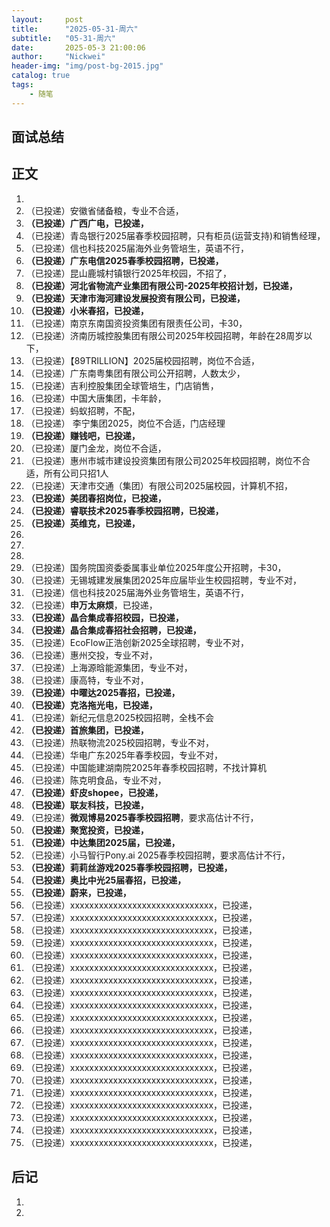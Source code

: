 ```yaml
---
layout:     post
title:      "2025-05-31-周六"
subtitle:   "05-31-周六"
date:       2025-05-3 21:00:06
author:     "Nickwei"
header-img: "img/post-bg-2015.jpg"
catalog: true
tags:
    - 随笔
---
```


## 面试总结








## 正文

1. 
1. （已投递）安徽省储备粮，专业不合适，
1. **（已投递）广西广电，已投递，**
1. （已投递）青岛银行2025届春季校园招聘，只有柜员(运营支持)和销售经理，
1. （已投递）信也科技2025届海外业务管培生，英语不行，
1. **（已投递）广东电信2025春季校园招聘，已投递，**
1. （已投递）昆山鹿城村镇银行2025年校园，不招了，
1. **（已投递）河北省物流产业集团有限公司-2025年校招计划，已投递，**
1. **（已投递）天津市海河建设发展投资有限公司，已投递，**
1. **（已投递）小米春招，已投递，**
1. （已投递）南京东南国资投资集团有限责任公司，卡30，
1. （已投递）济南历城控股集团有限公司2025年校园招聘，年龄在28周岁以下，
1. （已投递）【89TRILLION】2025届校园招聘，岗位不合适，
1. （已投递）广东南粤集团有限公司公开招聘，人数太少，
1. （已投递）吉利控股集团全球管培生，门店销售，
1. （已投递）中国大唐集团，卡年龄，
1. （已投递）蚂蚁招聘，不配，
1. （已投递） 李宁集团2025，岗位不合适，门店经理
1. **（已投递）赚钱吧，已投递，**
1. （已投递）厦门金龙，岗位不合适，
1. （已投递）惠州市城市建设投资集团有限公司2025年校园招聘，岗位不合适，所有公司只招1人
1. （已投递）天津市交通（集团）有限公司2025届校园，计算机不招，
1. **（已投递）美团春招岗位，已投递，**
1. **（已投递）睿联技术2025春季校园招聘，已投递，**
1. **（已投递）英维克，已投递，**
1.  
1.  
1. 
1. （已投递）国务院国资委委属事业单位2025年度公开招聘，卡30，
1. （已投递）无锡城建发展集团2025年应届毕业生校园招聘，专业不对，
1. （已投递）信也科技2025届海外业务管培生，英语不行，
1. （已投递）**申万太麻烦**，已投递，
1. **（已投递）晶合集成春招校园，已投递，**
1. **（已投递）晶合集成春招社会招聘，已投递，**
1. （已投递）EcoFlow正浩创新2025全球招聘，专业不对，
1. （已投递）惠州交投，专业不对，
1. （已投递）上海源晗能源集团，专业不对，
1. （已投递）康高特，专业不对，
1. **（已投递）中曜达2025春招，已投递，**
1. **（已投递）克洛拖光电，已投递，**
1. （已投递）新纪元信息2025校园招聘，全栈不会
1. **（已投递）首旅集团，已投递，**
1. （已投递）热联物流2025校园招聘，专业不对，
1. （已投递）华电广东2025年春季校园，专业不对，
1. （已投递）中国能建湖南院2025年春季校园招聘，不找计算机
1. （已投递）陈克明食品，专业不对，
1. **（已投递）虾皮shopee，已投递，**
1. **（已投递）联友科技，已投递，**
1. （已投递）**微观博易2025春季校园招聘**，要求高估计不行，
1. **（已投递）聚宽投资，已投递，**
1. **（已投递）中达集团2025届，已投递，**
1. （已投递）小马智行Pony.ai 2025春季校园招聘，要求高估计不行，
1. **（已投递）莉莉丝游戏2025春季校园招聘，已投递，**
1. **（已投递）奥比中光25届春招，已投递，**
1. **（已投递）蔚来，已投递，**
1. （已投递）xxxxxxxxxxxxxxxxxxxxxxxxxxxxxx，已投递，
1. （已投递）xxxxxxxxxxxxxxxxxxxxxxxxxxxxxx，已投递，
1. （已投递）xxxxxxxxxxxxxxxxxxxxxxxxxxxxxx，已投递，
1. （已投递）xxxxxxxxxxxxxxxxxxxxxxxxxxxxxx，已投递，
1. （已投递）xxxxxxxxxxxxxxxxxxxxxxxxxxxxxx，已投递，
1. （已投递）xxxxxxxxxxxxxxxxxxxxxxxxxxxxxx，已投递，
1. （已投递）xxxxxxxxxxxxxxxxxxxxxxxxxxxxxx，已投递，
1. （已投递）xxxxxxxxxxxxxxxxxxxxxxxxxxxxxx，已投递，
1. （已投递）xxxxxxxxxxxxxxxxxxxxxxxxxxxxxx，已投递，
1. （已投递）xxxxxxxxxxxxxxxxxxxxxxxxxxxxxx，已投递，
1. （已投递）xxxxxxxxxxxxxxxxxxxxxxxxxxxxxx，已投递，
1. （已投递）xxxxxxxxxxxxxxxxxxxxxxxxxxxxxx，已投递，
1. （已投递）xxxxxxxxxxxxxxxxxxxxxxxxxxxxxx，已投递，
1. （已投递）xxxxxxxxxxxxxxxxxxxxxxxxxxxxxx，已投递，
1. （已投递）xxxxxxxxxxxxxxxxxxxxxxxxxxxxxx，已投递，
1. （已投递）xxxxxxxxxxxxxxxxxxxxxxxxxxxxxx，已投递，
1. （已投递）xxxxxxxxxxxxxxxxxxxxxxxxxxxxxx，已投递，
1. （已投递）xxxxxxxxxxxxxxxxxxxxxxxxxxxxxx，已投递，
1. （已投递）xxxxxxxxxxxxxxxxxxxxxxxxxxxxxx，已投递，
1. （已投递）xxxxxxxxxxxxxxxxxxxxxxxxxxxxxx，已投递，















## 后记

1. 
1. 
